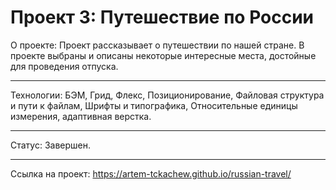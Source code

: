# Проект 3: Путешествие по России
О проекте:
Проект рассказывает о путешествии по нашей стране. В проекте выбраны и описаны некоторые интересные места, достойные для проведения отпуска.
__________________________
Технологии:
БЭМ, Грид, Флекс, Позиционирование, Файловая структура и пути к файлам, Шрифты и типографика, Относительные единицы измерения, адаптивная верстка.
__________________________
Статус: Завершен.
__________________________
Ссылка на проект:
https://artem-tckachew.github.io/russian-travel/
